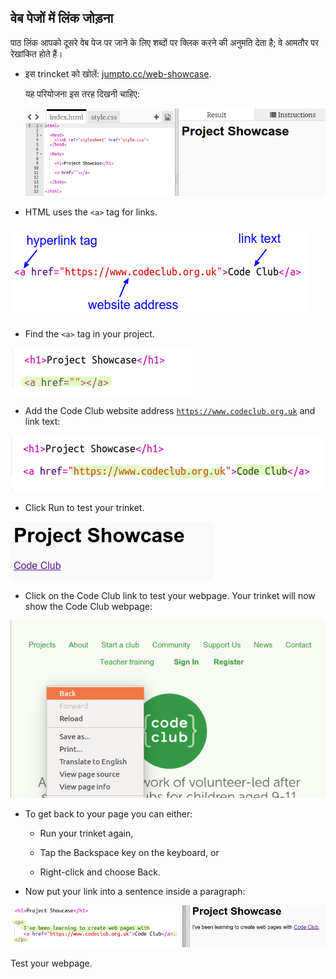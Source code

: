 ## वेब पेजों में लिंक जोड़ना

पाठ लिंक आपको दूसरे वेब पेज पर जाने के लिए शब्दों पर क्लिक करने की अनुमति देता है; वे आमतौर पर रेखांकित होते हैं।

+ इस trincket को खोलें: [jumpto.cc/web-showcase](http://jumpto.cc/web-showcase).
    
    यह परियोजना इस तरह दिखनी चाहिए:
    
    ![screenshot](images/showcase-starter.png)

+ HTML uses the `<a>` tag for links.

![screenshot](images/showcase-link.png)

+ Find the `<a>` tag in your project. 

![screenshot](images/showcase-a-template.png)

+ Add the Code Club website address [`https://www.codeclub.org.uk`](https://www.codeclub.org.uk) and link text:

![screenshot](images/showcase-code-club.png)

+ Click Run to test your trinket.

![screenshot](images/showcase-cc-output.png)

+ Click on the Code Club link to test your webpage. Your trinket will now show the Code Club webpage: 

![screenshot](images/showcase-cc-website.png)

+ To get back to your page you can either:
    
    + Run your trinket again,
    
    + Tap the Backspace key on the keyboard, or
    
    + Right-click and choose Back.

+ Now put your link into a sentence inside a paragraph:

![screenshot](images/showcase-paragraph.png)

Test your webpage.